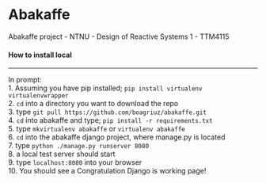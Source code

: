 # Abakaffe
Abakaffe project - NTNU - Design of Reactive Systems 1 - TTM4115
<br/>


#### How to install local
***
In prompt: <br/>
    1. Assuming you have pip installed; ```pip install virtualenv virtualenvwrapper``` <br/>
    2. ```cd``` into a directory you want to download the repo <br/>
    3. type ```git pull https://github.com/boagriuz/abakaffe.git``` <br/>
    4. ```cd``` into abakaffe and type; ```pip install -r requirements.txt``` <br/>
    5. type ```mkvirtualenv abakaffe``` or ```virtualenv abakaffe``` <br/>
    6. ```cd``` into the abakaffe django project, where manage.py is located <br/>
    7. type ```python ./manage.py runserver 8080``` <br/>
    8. a local test server should start <br/>
    9. type ```localhost:8080``` into your browser <br/>
    10. You should see a Congratulation Django is working page! <br/>
    
  
    
    
    
